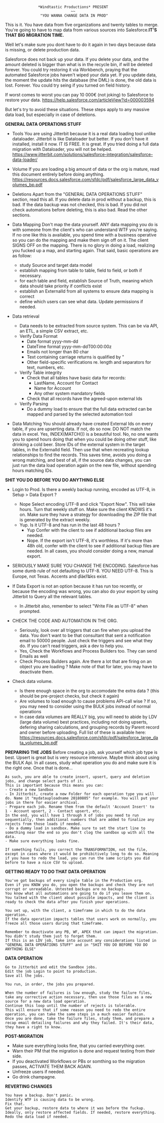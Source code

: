 ~~~~~~~~~~~~~~~~~~~~~~~~~~~~~~~~~~~~~~~~~~~~~~~~~~~~~~~~~~~~~~~
               *Windtastic Productions* PRESENT                                      
                              ~~                                                      
                "YOU WANNA CHANGE DATA IN PROD"                    
~~~~~~~~~~~~~~~~~~~~~~~~~~~~~~~~~~~~~~~~~~~~~~~~~~~~~~~~~~~~~~~

This is it.
You have data from five organizations and twenty tables to merge.
You're going to have to map data from various sources into Salesforce.**IT'S THAT BIG MIGRATION TIME.**

Well let's make sure you dont have to do it again in two days because data is missing, or delete production data.

Salesforce does not back up your data.
If you delete your data, and the amount deleted is bigger than what is in the recycle bin, if will be deleted forever. You could try restoring it via Workbench, praying that the automated Salesforce jobs haven't wiped your data yet.
If you update data, the moment the update hits the database (the DML) is done, the old data is lost. Forever.
You could try seing if you turned on field history.

If worst comes to worst you can pay 10 000€ (not joking) to Salesforce to restore your data. https://help.salesforce.com/articleView?id=000003594

But let's try to avoid these situations.
These steps apply to any massive data load, but especially in case of deletions.



**GENERAL DATA OPERATIONS STUFF**

- Tools
	You are using Jitterbit because it is a real data loading tool unlike dataloader.
	Jitterbit is like Dataloader but better. If you don't have it installed, install it now. IT IS FREE. It is great. If you tried doing a full data migration with Dataloader, you will not be helped. https://www.jitterbit.com/solutions/salesforce-integration/salesforce-data-loader/

- Volume
	If you are loading a big amount of data or the org is mature, read this document entirely before doing anything.
	https://resources.docs.salesforce.com/sfdc/pdf/salesforce_large_data_volumes_bp.pdf


- Deletions
	Apart from the "GENERAL DATA OPERATIONS STUFF" section, read this all.
	If you delete data in prod without a backup, this is bad.
	If the data backup was not checked, this is bad.
	If you did not check automations before deleting, this is also bad.
	Read the other sections.

- Data Mapping
	Don't map the data yourself.
	ANY data mapping you do is with someone from the client's who can understand WTF you're saying.
	If no one like this is available, you spend time with a business operative so you can do the mapping and make them sign off on it.
	The client SIGNS OFF on the mapping.
	There is no glory in doing a load, realizing you fucked up a map, and starting again.
	That said, basic operations are as follow:
    - study Source and target data model
    - establish mapping from table to table, field to field, or both if necessary.
    - for each table and field, establish Source of Truth, meaning which data should take priority if conflicts exist
    - establish an ExternalId from all systems to ensure data mapping is correct
    - define which users can see what data. Update permissions if needed.

- Data retrieval
    - Data needs to be extracted from source system. This can be via API, an ETL, a simple CSV extract, etc.
    - Verify Data Format
        - Date format yyyy-mm-dd
        - DateTime format yyyy-mm-ddT00:00:00z
        - Emails not longer than 80 char
        - Text containing carriage returns is qualified by "
        - Other field-specific verifications re. length and separators for text, numbers, etc.
    - Verify Table integrity
        - Check that all tables have basic data for records:
            - LastName, Account for Contact
            - Name for Account
            - Any other system mandatory fields
        - Check that all records have the agreed-upon external Ids
    - Verify Parsing
        - Do a dummy load to ensure that the full data extracted can be mapped and parsed by the selected automation tool

- Data Matching
	You should already have created External Ids on every table, if you are upserting data.
	If not, do so now.
	DO NOT match the data in excel.
	Yes, INDEX(MATCH()) is a beautiful tool. No, no one wants you to spend hours doing that when you could be doing other stuff, like drinking a cold beer.
	Store IDs of the external system in the target tables, in the ExternalId field. Then use that when recreating lookup relationships to find the records.
	This saves time, avoids you doing a wrong matching, and best of all, if the source data changes, you can just run the data load operation again on the new file, without spending hours matching IDs.



**SHIT YOU DO BEFORE YOU DO ANYTHING ELSE**
- Login to Prod. Is there a weekly backup running, encoded as UTF-8, in Setup > Data Export ?
	- Nope
		Select encoding UTF-8 and click "Export Now". This will take hours.
		Turn that weekly stuff on.
		Make sure the client KNOWS it's on.
		Make sure they have a strategy for downloading the ZIP file that is generated by the extract weekly.
	- Yup.
		Is it UTF-8 and has run in the last 48 hours ?
		- Yup
			Confer with the client to see if additional backup files are needed.
		- Nope.
			If the export isn't UTF-8, it's worthless.
			If it's more than 48h old, confer with the client to see if additional backup files are needed. In all cases, you should consider doing a new, manual export.
- SERIOUSLY MAKE SURE YOU CHANGE THE ENCODING. Salesforce has some dumb rule of not defaulting to UTF-8. YOU NEED UTF-8. This is Europe, not Texas. Accents and ḍîáꞓȑîȶîꞓs exist.

- If Data Export is not an option because it has run too recently, or because the encoding was wrong, you can also do your export by using Jitterbit to Query all the relevant tables. 
	- In Jitterbit also, remember to select "Write File as UTF-8" when prompted.

- CHECK THE CODE AND AUTOMATION IN THE ORG.
	- Seriously, look over all triggers that can fire when you upload the data.
	You don't want to be that consultant that sent a notification email to 50000 people.
	Just check the triggers and see what they do.
	If you can't read triggers, ask a dev to help you.
	- Yes, Check the Workflows and Process Builders too. They can send Emails as well
	- Check Process Builders again. Are there a lot that are firing on an object you are loading ? Make note of that for later, you may have to deactivate them.

- Check data volume.
	- Is there enough space in the org to accomodate the extra data ? (this should be pre-project checks, but check it again)
	- Are volumes to load enough to cause problems API-call wise ? If so, you may need to consider using the BULK jobs instead of normal operations
	- In case data volumes are REALLY big, you will need to abide by LDV (large data volume) best practices, including not doing upserts, defering sharing calculations, and grouping records by Parent record and owner before uploading. Full list of these is available here: https://resources.docs.salesforce.com/sfdc/pdf/salesforce_large_data_volumes_bp.pdf



**PREPARING THE JOBS**
	Before creating a job, ask yourself which job type is best.
	Upsert is great but is very resource intensive.
	Maybe think about using the BULK Api.
	In all cases, study what operation you do and make sure it is the right one.
	Once that is done...

	As such, you are able to create insert, upsert, query and deletion jobs, and change select parts of it.
	This is important because this means you can:
	- Create a new Sandbox
	- In Jitterbit, create a new Folder for each operation type you will do. Name it "mydatauploadname 20180805" for example. You will put your jobs in there for easier archival.
	- Prepare each job. Rename them from the default 'Account Insert' to  1 - Account upsert, 2 - Contact upsert, etc.
	In the end, you will have 1 through X of jobs you need to run sequentially, then additional numbers that are added to finalize any rejects from those loads if needed.
	- Do a dummy load in sandbox. Make sure to set the start line to something near the end so you don't clog the sandbox up with all the data.
	- Make sure everything looks fine.

	If something fails, you correct the TRANSFORMATION, not the file, except in cases where it would be prohibitively long to do so. Meaning if you have to redo the load, you can run the same scripts you did before to have a nice CSV to upload.



**GETTING READY TO DO THAT DATA OPERATION**

	You've got backups of every single table in the Production org.
	Even if you KNOW you do, you open the backups and check they are not corrupt or unreadable. Untested backups are no backups.
	You know what all automations are going to do if you leave them on.
	You talked with the client about possible impacts, and the client is ready to check the data after you finish your operations.

	You set up, with the client, a timeframe in which to do the data operation.
	If the data operation impacts tables that users work on normally, you freeze all those users during that timeframe.

	Remember to deactivate any PB, WF, APEX that can impact the migration. You didn't study them just to forget them.
	If this is an LDV job, take into account any considerations listed in "GENERAL DATA OPERATIONS STUFF" and in "SHIT YOU DO BEFORE YOU DO ANYTHING ELSE"


**DATA OPERATION**

	Go to Jitterbit and edit the Sandbox jobs.
	Edit the job Login to point to production.
	Save all the jobs.

	You run, in order, the jobs you prepared.

	When the number of failures is low enough, study the failure files, take any corrective action necessary, then use those files as a new source for a new data load operation.
	Continue this loop until the number of rejects is tolerable.
	This will ensure that if some reason you need to redo the entire operation, you can take the same steps in a much easier fashion.
	Once you are done, take the failure files, study them, and prepare a recap email detailing failures and why they failed. It's their data, they have a right to know.



**POST-MIGRATION**

- Make sure everything looks fine, that you carried everything over.
- Warn their PM that the migration is done and request testing from their side.
- If you deactivated Workflows or PBs or somthing so the migration passes, ACTIVATE THEM BACK AGAIN.
- Unfreeze users if needed.
- Go drink champagne.



**REVERTING CHANGES**

	You have a backup. Don't panic.
	Identify WTF is causing data to be wrong.
	Fix that.
	Get your backup, restore data to where it was before the fuckup. Ideally, only restore affected fields. If needed, restore everything.
	Redo the data load if needed.
